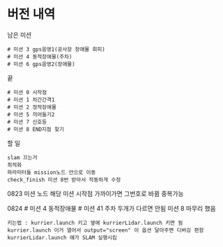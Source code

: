 # 버전 내역
남은 미션

    # 미션 3 gps음영1(공사장 장애물 회피)
    # 미션 4 동적장애물(주차)
    # 미션 6 gps음영2(장애물)

끝

    # 미션 0 시작점
    # 미션 1 차간간격1
    # 미션 2 정적장애물
    # 미션 5 끼어들기2
    # 미션 7 신호등
    # 미션 8 END지점 찾기

할 일

    slam 끄는거
    최적화
    파라미터들 mission노드 안으로 이동
    check_finish 미션 8번 받아서 작동하게 수정

0823
    미션 노드 해당 미션 시작점 가까이가면 그번호로 바뀜 중복가능

0824
    # 미션 4 동적장애물
    # 미션 41 주차
    두개가 다르면 안됨
    미션 8 마무리 했음

    키는법 : kurrier.launch 키고 옆에 kurrierLidar.launch 키면 됨
    kurrier.launch 이거 열어서 output="screen" 이 옵션 달아주면 디버깅 편함
    kurrierLidar.launch 얘가 SLAM 실행시킴

    